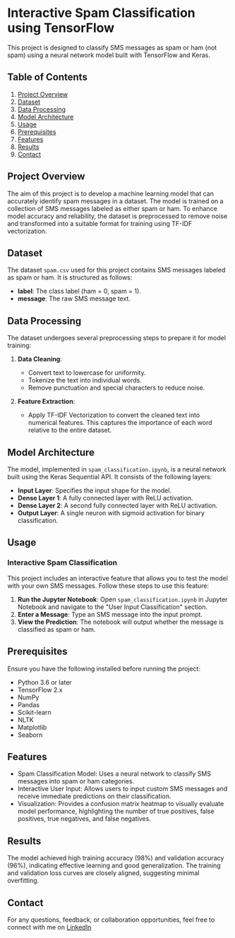 # Interactive Spam Classification using TensorFlow

This project is designed to classify SMS messages as spam or ham (not spam) using a neural network model built with TensorFlow and Keras.

## Table of Contents

1. [Project Overview](#project-overview)
2. [Dataset](#dataset)
3. [Data Processing](#data-processing)
4. [Model Architecture](#model-architecture)
5. [Usage](#usage)
6. [Prerequisites](#prerequisites)
7. [Features](#features)
8. [Results](#results)
9. [Contact](#contact)

## Project Overview

The aim of this project is to develop a machine learning model that can accurately identify spam messages in a dataset. The model is trained on a collection of SMS messages labeled as either spam or ham. To enhance model accuracy and reliability, the dataset is preprocessed to remove noise and transformed into a suitable format for training using TF-IDF vectorization.

## Dataset

The dataset `spam.csv` used for this project contains SMS messages labeled as spam or ham. It is structured as follows:

- **label**: The class label (ham = 0, spam = 1).
- **message**: The raw SMS message text.

## Data Processing

The dataset undergoes several preprocessing steps to prepare it for model training:

1. **Data Cleaning**: 
   - Convert text to lowercase for uniformity.
   - Tokenize the text into individual words.
   - Remove punctuation and special characters to reduce noise.

2. **Feature Extraction**: 
   - Apply TF-IDF Vectorization to convert the cleaned text into numerical features. This captures the importance of each word relative to the entire dataset.

## Model Architecture

The model, implemented in `spam_classification.ipynb`, is a neural network built using the Keras Sequential API. It consists of the following layers:

- **Input Layer**: Specifies the input shape for the model.
- **Dense Layer 1**: A fully connected layer with ReLU activation.
- **Dense Layer 2**: A second fully connected layer with ReLU activation.
- **Output Layer**: A single neuron with sigmoid activation for binary classification.

## Usage

### Interactive Spam Classification

This project includes an interactive feature that allows you to test the model with your own SMS messages. Follow these steps to use this feature:

1. **Run the Jupyter Notebook**: Open `spam_classification.ipynb` in Jupyter Notebook and navigate to the "User Input Classification" section.
2. **Enter a Message**: Type an SMS message into the input prompt.
3. **View the Prediction**: The notebook will output whether the message is classified as spam or ham.

## Prerequisites

Ensure you have the following installed before running the project:

- Python 3.6 or later
- TensorFlow 2.x
- NumPy
- Pandas
- Scikit-learn
- NLTK
- Matplotlib
- Seaborn

## Features
- Spam Classification Model: Uses a neural network to classify SMS messages into spam or ham categories.
- Interactive User Input: Allows users to input custom SMS messages and receive immediate predictions on their classification.
- Visualization: Provides a confusion matrix heatmap to visually evaluate model performance, highlighting the number of true positives, false positives, true negatives, and false negatives.

## Results
The model achieved high training accuracy (98%) and validation accuracy (96%), indicating effective learning and good generalization. The training and validation loss curves are closely aligned, suggesting minimal overfitting. 

## Contact
  For any questions, feedback, or collaboration opportunities, feel free to connect with me on [LinkedIn](https://www.linkedin.com/in/jiyamakhija/)
